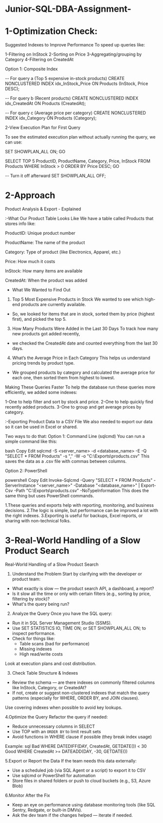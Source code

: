 # Junior-SQL-DBA-Assignment-

# 1-Optimization Check:

Suggested Indexes to Improve Performance
To speed up queries like:

1-Filtering on InStock
2-Sorting on Price
3-Aggregating/grouping by Category
4-Filtering on CreatedAt

Option 1: Composite Index

-- For query a (Top 5 expensive in-stock products)
CREATE NONCLUSTERED INDEX idx_InStock_Price ON Products (InStock, Price DESC);

-- For query b (Recent products)
CREATE NONCLUSTERED INDEX idx_CreatedAt ON Products (CreatedAt);

-- For query c (Average price per category)
CREATE NONCLUSTERED INDEX idx_Category ON Products (Category);


2-View Execution Plan for First Query

To see the estimated execution plan without actually running the query, we can use:

SET SHOWPLAN_ALL ON;
GO

SELECT TOP 5 ProductID, ProductName, Category, Price, InStock
FROM Products
WHERE InStock > 0
ORDER BY Price DESC;
GO

-- Turn it off afterward
SET SHOWPLAN_ALL OFF;



# 2-Approach

Product Analysis & Export - Explained

:-What Our Product Table Looks Like
We have a table called Products that stores info like:

ProductID: Unique product number

ProductName: The name of the product

Category: Type of product (like Electronics, Apparel, etc.)

Price: How much it costs

InStock: How many items are available

CreatedAt: When the product was added

- What We Wanted to Find Out
1. Top 5 Most Expensive Products in Stock
We wanted to see which high-end products are currently available.
- So, we looked for items that are in stock, sorted them by price (highest first), and picked the top 5.

3. How Many Products Were Added in the Last 30 Days
To track how many new products got added recently,
- we checked the CreatedAt date and counted everything from the last 30 days.

4. What’s the Average Price in Each Category
This helps us understand pricing trends by product type.
- We grouped products by category and calculated the average price for each one, then sorted them from highest to lowest.

Making These Queries Faster
To help the database run these queries more efficiently, we added some indexes:

1-One to help filter and sort by stock and price.
2-One to help quickly find recently added products.
3-One to group and get average prices by category.


:-Exporting Product Data to a CSV File
We also needed to export our data so it can be used in Excel or shared.

Two ways to do that:
Option 1: Command Line (sqlcmd)
You can run a simple command like this:

bash
Copy
Edit
sqlcmd -S <server_name> -d <database_name> -E -Q "SELECT * FROM Products" -s "," -W -o "C:\Exports\products.csv"
This saves the data as a .csv file with commas between columns.

Option 2: PowerShell

powershell
Copy
Edit
Invoke-Sqlcmd -Query "SELECT * FROM Products" -ServerInstance "<server_name>" -Database "<database_name>" |
Export-Csv -Path "C:\Exports\products.csv" -NoTypeInformation
This does the same thing but uses PowerShell commands.

1.These queries and exports help with reporting, monitoring, and business decisions.
2.The logic is simple, but performance can be improved a lot with the right indexes.
3.Exporting is useful for backups, Excel reports, or sharing with non-technical folks.



# 3-Real-World Handling of a Slow Product Search

Real-World Handling of a Slow Product Search

1. Understand the Problem
Start by clarifying with the developer or product team:
- What exactly is slow — the product search API, a dashboard, a report?
- Is it slow all the time or only with certain filters (e.g., sorting by price, filtering by stock)?
- What's the query being run?


2. Analyze the Query
Once you have the SQL query:
- Run it in SQL Server Management Studio (SSMS).
- Use SET STATISTICS IO, TIME ON; or SET SHOWPLAN_ALL ON; to inspect performance.
- Check for things like:
  - Table scans (bad for performance)
  - Missing indexes
  - High read/write costs

Look at execution plans and cost distribution.


3. Check Table Structure & Indexes
- Review the schema — are there indexes on commonly filtered columns like InStock, Category, or CreatedAt?
- If not, create or suggest non-clustered indexes that match the query patterns (especially for WHERE, ORDER BY, and JOIN clauses).
  
 
 Use covering indexes when possible to avoid key lookups.

4.Optimize the Query
Refactor the query if needed:
- Reduce unnecessary columns in SELECT
- Use TOP with an `ORDER BY` to limit result sets
- Avoid functions in WHERE clause if possible (they break index usage)

Example: sql
Bad
WHERE DATEDIFF(DAY, CreatedAt, GETDATE()) < 30
Good
WHERE CreatedAt >= DATEADD(DAY, -30, GETDATE())

5.Export or Report the Data
If the team needs this data externally:
- Use a scheduled job (via SQL Agent or a script) to export it to CSV
- Use sqlcmd or PowerShell for automation
- Store files in shared folders or push to cloud buckets (e.g., S3, Azure Blob)

6.Monitor After the Fix
- Keep an eye on performance using database monitoring tools (like SQL Sentry, Redgate, or built-in DMVs).
- Ask the dev team if the changes helped — iterate if needed.




